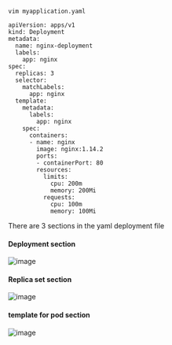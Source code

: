 ```
vim myapplication.yaml
```

```
apiVersion: apps/v1
kind: Deployment
metadata:
  name: nginx-deployment
  labels:
    app: nginx
spec:
  replicas: 3
  selector:
    matchLabels:
      app: nginx
  template:
    metadata:
      labels:
        app: nginx
    spec:
      containers:
      - name: nginx
        image: nginx:1.14.2
        ports:
        - containerPort: 80
        resources:
          limits:
            cpu: 200m
            memory: 200Mi
          requests:
            cpu: 100m
            memory: 100Mi
```
There are 3 sections in the yaml deployment file
#### Deployment section
![image](https://github.com/mahimanew/Kubernates/assets/24412769/2686ea81-a041-4579-9176-4a39004e54a6)

#### Replica set section
![image](https://github.com/mahimanew/Kubernates/assets/24412769/91168623-6e86-4b5d-b7a3-bb803ea04b24)

#### template for pod section
![image](https://github.com/mahimanew/Kubernates/assets/24412769/14c74b40-6aff-45dd-8576-1b21d64ac3bd)


